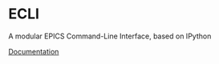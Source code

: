 ECLI
====

A modular EPICS Command-Line Interface, based on IPython

[Documentation](http://klauer.github.io/ECLI/)
